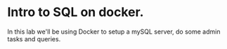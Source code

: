 # Intro to SQL on docker.

In this lab we'll be using Docker to setup a mySQL server, do some admin tasks and queries.

